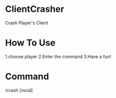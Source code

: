# ClientCrasher
Crash Player's Client

# How To Use

1.choose player
2.Enter the command
3.Have a fun!

# Command

/crash [mcid]
